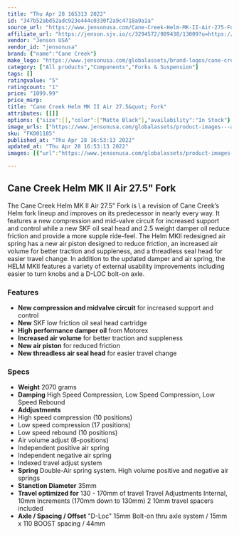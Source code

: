 ```yaml
---
title: "Thu Apr 28 165313 2022"
id: "347b52abd52adc923e444c0330f2a9c4718a9a1a"
source_url: "https://www.jensonusa.com/Cane-Creek-Helm-MK-II-Air-275-Fork"
affiliate_url: "https://jenson.sjv.io/c/3294572/989438/13009?u=https://www.jensonusa.com/Cane-Creek-Helm-MK-II-Air-275-Fork"
vendor: "Jenson USA"
vendor_id: "jensonusa"
brand: {"name":"Cane Creek"}
make_logo: "https://www.jensonusa.com/globalassets/brand-logos/cane-creek.png"
category: ["All products","Components","Forks & Suspension"]
tags: []
ratingvalue: "5"
ratingcount: "1"
price: "1099.99"
price_msrp: 
title: "Cane Creek Helm MK II Air 27.5&quot; Fork"
attributes: [[]]
options: {"size":[],"color":["Matte Black"],"availability":"In Stock"}
image_urls: ["https://www.jensonusa.com/globalassets/product-images---all-assets/cane-creek/fk001185-matte-black.jpg"]
sku: "FK001185"
published_at: "Thu Apr 28 16:53:13 2022"
updated_at: "Thu Apr 28 16:53:13 2022"
images: [{"url":"https://www.jensonusa.com/globalassets/product-images---all-assets/cane-creek/fk001185-matte-black.jpg","path":"full/9de61a572e6bc7cdf3d511f7f01fe07836502947.jpg","checksum":"a057e9631dbfcbeb13f7dc44fca10649","status":"downloaded"}]

---
```

## Cane Creek Helm MK II Air 27.5" Fork

The Cane Creek Helm MK II Air 27.5" Fork is \ a revision of Cane Creek’s Helm
fork lineup and improves on its predecessor in nearly every way. It features a
new compression and mid-valve circuit for increased support and control while
a new SKF oil seal head and 2.5 weight damper oil reduce friction and provide
a more supple ride-feel. The Helm MKII redesigned air spring has a new air
piston designed to reduce friction, an increased air volume for better
traction and suppleness, and a threadless seal head for easier travel change.
In addition to the updated damper and air spring, the HELM MKII features a
variety of external usability improvements including easier to turn knobs and
a D-LOC bolt-on axle.

### Features

  * **New compression and midvalve circuit** for increased support and control
  * **New** SKF low friction oil seal head cartridge
  * **High performance damper oil** from Motorex
  * **Increased air volume** for better traction and suppleness
  * **New air piston** for reduced friction
  * **New threadless air seal head** for easier travel change

### Specs

  * **Weight** 2070 grams
  * **Damping** High Speed Compression, Low Speed Compression, Low Speed Rebound
  * **Addjustments**
  * High speed compression (10 positions)
  * Low speed compression (17 positions)
  * Low speed rebound (10 positions)
  * Air volume adjust (8-positions)
  * Independent positive air spring
  * Independent negative air spring
  * Indexed travel adjust system
  * **Spring** Double-Air spring system. High volume positive and negative air springs
  * **Stanction Diameter** 35mm
  * **Travel optimized for** 130 - 170mm of travel Travel Adjustments Internal, 10mm Increments (170mm down to 130mm) 2 10mm travel spacers included
  * **Axle / Spacing / Offset** "D-Loc" 15mm Bolt-on thru axle system / 15mm x 110 BOOST spacing / 44mm

